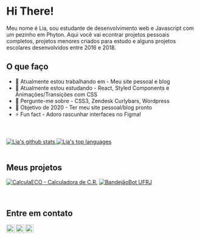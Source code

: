 # Hi There!
<!-- [![Website](https://img.shields.io/badge/Text-Text-green?style=flat-square)](https://google.com) -->
Meu nome é Lia, sou estudante de desenvolvimento web e Javascript com um pezinho em Phyton. Aqui você vai econtrar projetos pessoais completos, projetos menores criados para estudo e alguns projetos escolares desenvolvidos entre 2016 e 2018.

## O que faço
- 🔭 Atualmente estou trabalhando em - Meu site pessoal e blog
- 🌱 Atualmente estou estudando - React, Styled Components e Animações/Transições com CSS
- 💬 Pergunte-me sobre - CSS3, Zendesk Curlybars, Wordpress 
- 🥅 Objetivo de 2020 - Ter meu site pessoal/blog pronto
- ⚡ Fun fact - Adoro rascunhar interfaces no Figma!

<br />
<br />

 <a href="https://github.com/anuraghazra/github-readme-stats">
 <img src="https://github-readme-stats.vercel.app/api?username=liaporto&count_private=true&include_all_commits=true&theme=buefy&hide=issues,contribs&show_icons=true" alt="Lia's github stats" align="center"/>
 </a>
 <a href="https://github.com/anuraghazra/github-readme-stats">
 <img src="https://github-readme-stats.vercel.app/api/top-langs/?username=liaporto&layout=compact&hide=c%23&theme=buefy" alt="Lia's top languages" align="center"/>
 </a>

<br />
<br />

## Meus projetos
[![CalculaECO - Calculadora de C.R.](https://github-readme-stats.vercel.app/api/pin/?username=liaporto&repo=calcula-eco&theme=buefy)](https://github.com/liaporto/calcula-eco)
[![BandejãoBot UFRJ](https://github-readme-stats.vercel.app/api/pin/?username=liaporto&repo=bandejaobot-ufrj&theme=buefy)](https://github.com/liaporto/bandejaobot-ufrj)


<br />

## Entre em contato
[<img align="left" alt="codeSTACKr | Gmail" width="22px" src="https://cdn.jsdelivr.net/npm/simple-icons@v3/icons/gmail.svg" />][email]
[<img align="left" alt="codeSTACKr | LinkedIn" width="22px" src="https://cdn.jsdelivr.net/npm/simple-icons@v3/icons/linkedin.svg" />][linkedin]
[<img align="left" alt="codeSTACKr | Twitter" width="22px" src="https://cdn.jsdelivr.net/npm/simple-icons@v3/icons/twitter.svg" />][twitter]

<!-- Optional if you have blogs -->
<!-- ## Latest blog posts: -->
<!-- BLOG-POST-LIST:START -->
<!-- BLOG-POST-LIST:END -->

<!-- This section you create this variables that are used above -->
[email]: mailto:liabarcellos28@gmail.com
[twitter]: https://twitter.com/moonkoala_
[linkedin]: https://www.linkedin.com/in/lia-barcellos/
